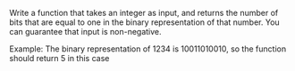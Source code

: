 Write a function that takes an integer as input, 
and returns the number of bits that are equal to one in the binary representation of that number. 
You can guarantee that input is non-negative.

Example: 
The binary representation of 1234 is 10011010010, 
so the function should return 5 in this case